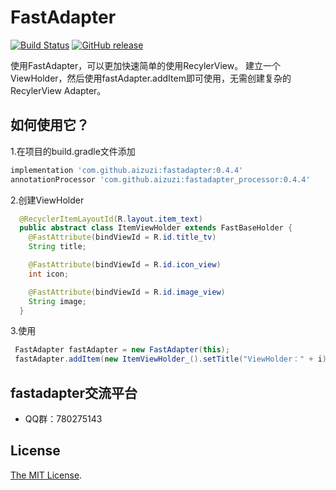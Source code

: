 

FastAdapter
==========================
[![Build Status](https://api.travis-ci.org/aizuzi/FastAdapter.svg?branch=master)](https://github.com/aizuzi/FastAdapter)
[![GitHub release](https://img.shields.io/badge/gradle-0.3.8-blue.svg)](https://github.com/aizuzi/FastAdapter/releases)

使用FastAdapter，可以更加快速简单的使用RecylerView。
建立一个ViewHolder，然后使用fastAdapter.addItem即可使用，无需创建复杂的RecylerView Adapter。

## 如何使用它？
1.在项目的build.gradle文件添加
``` groovy
implementation 'com.github.aizuzi:fastadapter:0.4.4'
annotationProcessor 'com.github.aizuzi:fastadapter_processor:0.4.4'
```

2.创建ViewHolder
``` java
  @RecyclerItemLayoutId(R.layout.item_text)
  public abstract class ItemViewHolder extends FastBaseHolder {
    @FastAttribute(bindViewId = R.id.title_tv)
    String title;

    @FastAttribute(bindViewId = R.id.icon_view)
    int icon;

    @FastAttribute(bindViewId = R.id.image_view)
    String image;
  }   
```

3.使用
``` java
 FastAdapter fastAdapter = new FastAdapter(this);
 fastAdapter.addItem(new ItemViewHolder_().setTitle("ViewHolder：" + i);
```

## fastadapter交流平台
* QQ群：780275143

## License

[The MIT License](LICENSE).
